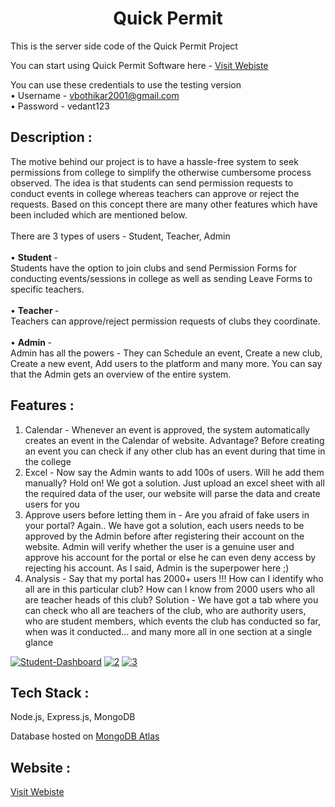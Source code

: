 


<h1 align="center">Quick Permit</h1>
This is the server side code of the Quick Permit Project

You can start using Quick Permit Software here - <a href="https://quickpermit.herokuapp.com/">Visit Webiste </a>

You can use these credentials to use the testing version <br/>
• Username - vbothikar2001@gmail.com <br/>
• Password - vedant123


## Description :
The motive behind our project is to have a hassle-free system to seek permissions from college to simplify the otherwise cumbersome process observed.
The idea is that students can send permission requests to conduct events in college whereas teachers can approve or reject the requests. Based on this concept there are many other features which have been included which are mentioned below.
<br/>
<br/>
There are 3 types of users - Student, Teacher, Admin <br/> <br/>
•  <b> Student </b>- <br/>
Students have the option to join clubs and send Permission Forms for conducting events/sessions in college as well as sending Leave Forms to specific teachers. <br/><br/>
• <b>Teacher </b>- <br/>
Teachers can approve/reject permission requests of clubs they coordinate. <br/><br/>
• <b> Admin </b>-<br/>
Admin has all the powers - They can Schedule an event, Create a new club, Create a new event, Add users to the platform and many more. You can say that the Admin gets an overview of the entire system.  <br/>

## Features :
1. Calendar - Whenever an event is approved, the system automatically creates an event in the Calendar of website. Advantage? Before creating an event you can check if any other club has an event during that time in the college
2. Excel - Now say the Admin wants to add 100s of users. Will he add them manually? Hold on! We got a solution. Just upload an excel sheet with all the required data of the user, our website will parse the data and create users for you
3. Approve users before letting them in - Are you afraid of fake users in your portal? Again.. We have got a solution, each users needs to be approved by the Admin before after registering their account on the website. Admin will verify whether the user is a genuine user and approve his account for the portal or else he can even deny access by rejecting his account. As I said, Admin is the superpower here ;)
4. Analysis - Say that my portal has 2000+ users !!! How can I identify who all are in this particular club? How can I know from 2000 users who all are teacher heads of this club? Solution - We have got a tab where you can check who all are teachers of the club, who are authority users, who are student members, which events the club has conducted so far, when was it conducted... and many more all in one section at a single glance


<a href="https://ibb.co/N6cMwLk"><img src="https://i.ibb.co/C5RfxnX/Student-Dashboard.png" alt="Student-Dashboard" border="0"></a>
<a href="https://ibb.co/r705rMj"><img src="https://i.ibb.co/QbQYwng/2.png" alt="2" border="0"></a>
<a href="https://ibb.co/zVWGmff"><img src="https://i.ibb.co/N2gZFYY/3.png" alt="3" border="0"></a>


## Tech Stack :
Node.js, Express.js, MongoDB
<p> Database hosted on <a href="https://www.mongodb.com/cloud/atlas"> MongoDB Atlas<a/> </p>



## Website :
<a href="https://quickpermit.herokuapp.com/">Visit Webiste </a>



